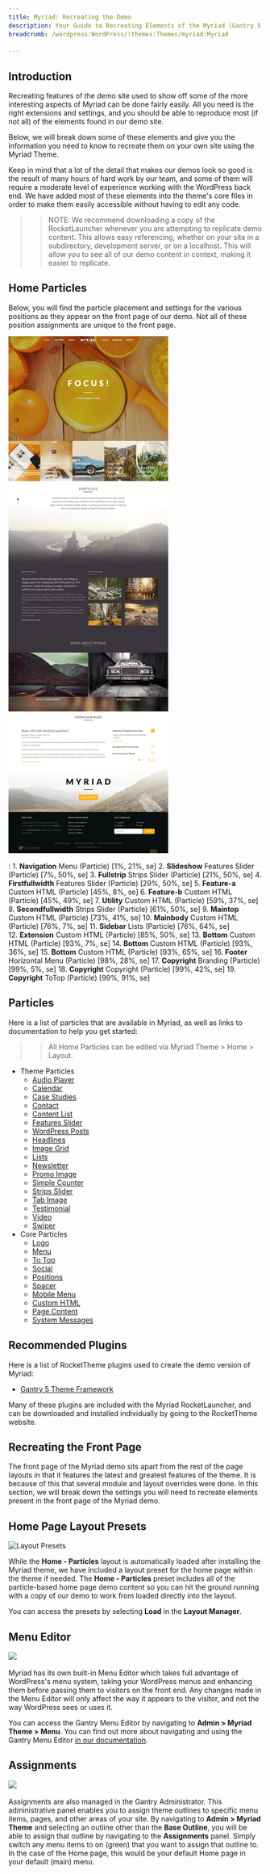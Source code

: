 ```yaml
---
title: Myriad: Recreating the Demo
description: Your Guide to Recreating Elements of the Myriad (Gantry 5 Edition) Demo for WordPress
breadcrumb: /wordpress:WordPress/!themes:Themes/myriad:Myriad

---
```


Introduction
-----

Recreating features of the demo site used to show off some of the more interesting aspects of Myriad can be done fairly easily. All you need is the right extensions and settings, and you should be able to reproduce most (if not all) of the elements found in our demo site.

Below, we will break down some of these elements and give you the information you need to know to recreate them on your own site using the Myriad Theme.

Keep in mind that a lot of the detail that makes our demos look so good is the result of many hours of hard work by our team, and some of them will require a moderate level of experience working with the WordPress back end. We have added most of these elements into the theme's core files in order to make them easily accessible without having to edit any code.

>> NOTE: We recommend downloading a copy of the RocketLauncher whenever you are attempting to replicate demo content. This allows easy referencing, whether on your site in a subdirectory, development server, or on a localhost. This will allow you to see all of our demo content in context, making it easier to replicate.

Home Particles
-----

Below, you will find the particle placement and settings for the various positions as they appear on the front page of our demo. Not all of these position assignments are unique to the front page.

![](assets/myriad2.png)

:   1. **Navigation** Menu (Particle) [1%, 21%, se]
    2. **Slideshow** Features Slider (Particle) [7%, 50%, se]
    3. **Fullstrip** Strips Slider (Particle) [21%, 50%, se]
    4. **Firstfullwidth** Features Slider (Particle) [29%, 50%, se]
    5. **Feature-a** Custom HTML (Particle) [45%, 8%, se]
    6. **Feature-b** Custom HTML (Particle) [45%, 49%, se]
    7. **Utility** Custom HTML (Particle) [59%, 37%, se]
    8. **Secondfullwidth** Strips Slider (Particle) [61%, 50%, se]
    9. **Maintop** Custom HTML (Particle) [73%, 41%, se]
    10. **Mainbody** Custom HTML (Particle) [76%, 7%, se]
    11. **Sidebar** Lists (Particle) [76%, 64%, se]    
    12. **Extension** Custom HTML (Particle) [85%, 50%, se]
    13. **Bottom** Custom HTML (Particle) [93%, 7%, se]
    14. **Bottom** Custom HTML (Particle) [93%, 36%, se]
    15. **Bottom** Custom HTML (Particle) [93%, 65%, se]
    16. **Footer** Horizontal Menu (Particle) [98%, 28%, se]
    17. **Copyright** Branding (Particle) [99%, 5%, se]
    18. **Copyright** Copyright (Particle) [99%, 42%, se]
    19. **Copyright** ToTop (Particle) [99%, 91%, se]

Particles
-----

Here is a list of particles that are available in Myriad, as well as links to documentation to help you get started:

>> All Home Particles can be edited via Myriad Theme > Home > Layout.

* Theme Particles
    - [Audio Player](particle_audio.md)
    - [Calendar](particle_calendar.md)
    - [Case Studies](particle_case.md)
    - [Contact](particle_contact.md)
    - [Content List](particle_contentlist.md)
    - [Features Slider](particle_featuresslider.md)       
    - [WordPress Posts](particle_wordpress.md)
    - [Headlines](particle_headlines.md)
    - [Image Grid](particle_image.md)
    - [Lists](particle_lists.md)
    - [Newsletter](particle_newsletter.md)
    - [Promo Image](particle_promoimage.md)
    - [Simple Counter](particle_simplecounter.md)
    - [Strips Slider](particle_stripsslider.md)
    - [Tab Image](particle_tabimage.md)
    - [Testimonial](particle_testimonial.md)
    - [Video](particle_video.md) 
    * [Swiper](particle_swiper.md)
* Core Particles 
    - [Logo](http://docs.gantry.org/gantry5/particles/logo)
    - [Menu](http://docs.gantry.org/gantry5/particles/menu-control)
    - [To Top](http://docs.gantry.org/gantry5/particles/to-top)
    - [Social](http://docs.gantry.org/gantry5/particles/social)
    - [Positions](http://docs.gantry.org/gantry5/particles/position)
    - [Spacer](http://docs.gantry.org/gantry5/particles/spacer)
    - [Mobile Menu](http://docs.gantry.org/gantry5/particles/mobile-menu)
    - [Custom HTML](http://docs.gantry.org/gantry5/particles/custom-html)
    - [Page Content](http://docs.gantry.org/gantry5/particles/page-content)
    - [System Messages](http://docs.gantry.org/gantry5/particles/system-messages)

Recommended Plugins
-----

Here is a list of RocketTheme plugins used to create the demo version of Myriad:

* [Gantry 5 Theme Framework](http://gantry.org/)

Many of these plugins are included with the Myriad RocketLauncher, and can be downloaded and installed individually by going to the RocketTheme website.

Recreating the Front Page
-----

The front page of the Myriad demo sits apart from the rest of the page layouts in that it features the latest and greatest features of the theme. It is because of this that several module and layout overrides were done. In this section, we will break down the settings you will need to recreate elements present in the front page of the Myriad demo.

Home Page Layout Presets
-----

![Layout Presets](assets/layout_presets.jpeg)

While the **Home - Particles** layout is automatically loaded after installing the Myriad theme, we have included a layout preset for the home page within the theme if needed. The **Home - Particles** preset includes all of the particle-based home page demo content so you can hit the ground running with a copy of our demo to work from loaded directly into the layout.

You can access the presets by selecting **Load** in the **Layout Manager**.

Menu Editor
-----

![](assets/menu_1.jpeg)


Myriad has its own built-in Menu Editor which takes full advantage of WordPress's menu system, taking your WordPress menus and enhancing them before passing them to visitors on the front end. Any changes made in the Menu Editor will only affect the way it appears to the visitor, and not the way WordPress sees or uses it.

You can access the Gantry Menu Editor by navigating to **Admin > Myriad Theme > Menu**. You can find out more about navigating and using the Gantry Menu Editor [in our documentation](http://docs.gantry.org/gantry5/configure/menu-editor).

Assignments
-----

![](assets/assignments_1.jpeg)

Assignments are also managed in the Gantry Administrator. This administrative panel enables you to assign theme outlines to specific menu items, pages, and other areas of your site. By navigating to **Admin > Myriad Theme** and selecting an outline other than the **Base Outline**, you will be able to assign that outline by navigating to the **Assignments** panel. Simply switch any menu items to on (green) that you want to assign that outline to. In the case of the Home page, this would be your default Home page in your default (main) menu.